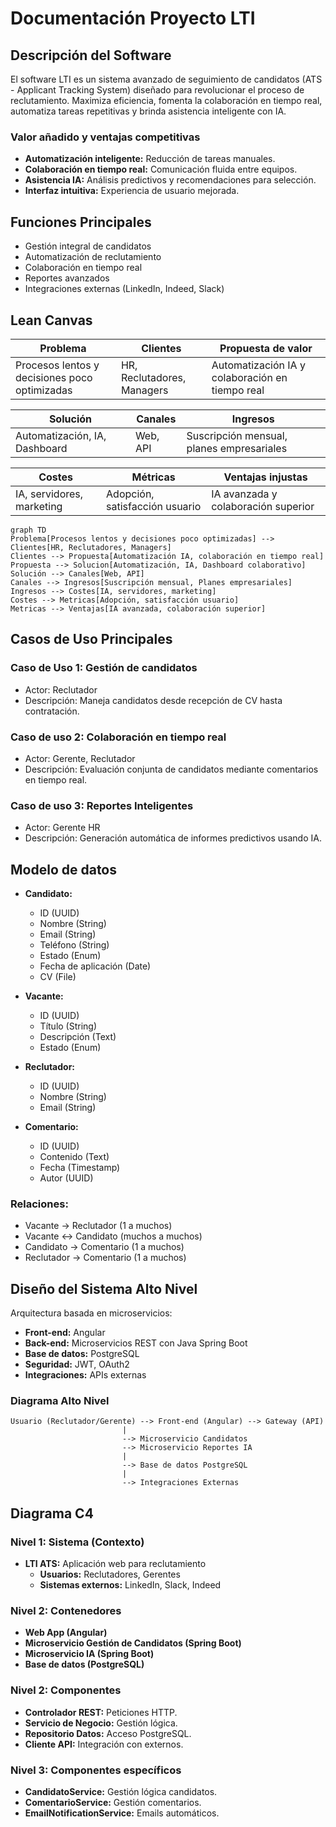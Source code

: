 # Documentación Proyecto LTI

## Descripción del Software

El software LTI es un sistema avanzado de seguimiento de candidatos (ATS - Applicant Tracking System) diseñado para revolucionar el proceso de reclutamiento. Maximiza eficiencia, fomenta la colaboración en tiempo real, automatiza tareas repetitivas y brinda asistencia inteligente con IA.

### Valor añadido y ventajas competitivas
- **Automatización inteligente:** Reducción de tareas manuales.
- **Colaboración en tiempo real:** Comunicación fluida entre equipos.
- **Asistencia IA:** Análisis predictivos y recomendaciones para selección.
- **Interfaz intuitiva:** Experiencia de usuario mejorada.

## Funciones Principales

- Gestión integral de candidatos
- Automatización de reclutamiento
- Colaboración en tiempo real
- Reportes avanzados
- Integraciones externas (LinkedIn, Indeed, Slack)

## Lean Canvas

| Problema | Clientes | Propuesta de valor |
|----------|----------|---------------------|
| Procesos lentos y decisiones poco optimizadas | HR, Reclutadores, Managers | Automatización IA y colaboración en tiempo real |

| Solución | Canales | Ingresos |
|----------|---------|----------|
| Automatización, IA, Dashboard | Web, API | Suscripción mensual, planes empresariales |

| Costes | Métricas | Ventajas injustas |
|--------|----------|-------------------|
| IA, servidores, marketing | Adopción, satisfacción usuario | IA avanzada y colaboración superior |

```mermaid
graph TD
Problema[Procesos lentos y decisiones poco optimizadas] --> Clientes[HR, Reclutadores, Managers]
Clientes --> Propuesta[Automatización IA, colaboración en tiempo real]
Propuesta --> Solucion[Automatización, IA, Dashboard colaborativo]
Solución --> Canales[Web, API]
Canales --> Ingresos[Suscripción mensual, Planes empresariales]
Ingresos --> Costes[IA, servidores, marketing]
Costes --> Metricas[Adopción, satisfacción usuario]
Metricas --> Ventajas[IA avanzada, colaboración superior]
```
## Casos de Uso Principales

### Caso de Uso 1: Gestión de candidatos
- Actor: Reclutador
- Descripción: Maneja candidatos desde recepción de CV hasta contratación.

### Caso de uso 2: Colaboración en tiempo real
- Actor: Gerente, Reclutador
- Descripción: Evaluación conjunta de candidatos mediante comentarios en tiempo real.

### Caso de uso 3: Reportes Inteligentes
- Actor: Gerente HR
- Descripción: Generación automática de informes predictivos usando IA.

## Modelo de datos

- **Candidato:**
  - ID (UUID)
  - Nombre (String)
  - Email (String)
  - Teléfono (String)
  - Estado (Enum)
  - Fecha de aplicación (Date)
  - CV (File)

- **Vacante:**
  - ID (UUID)
  - Título (String)
  - Descripción (Text)
  - Estado (Enum)

- **Reclutador:**
  - ID (UUID)
  - Nombre (String)
  - Email (String)

- **Comentario:**
  - ID (UUID)
  - Contenido (Text)
  - Fecha (Timestamp)
  - Autor (UUID)

### Relaciones:
- Vacante → Reclutador (1 a muchos)
- Vacante ↔ Candidato (muchos a muchos)
- Candidato → Comentario (1 a muchos)
- Reclutador → Comentario (1 a muchos)

## Diseño del Sistema Alto Nivel

Arquitectura basada en microservicios:

- **Front-end:** Angular
- **Back-end:** Microservicios REST con Java Spring Boot
- **Base de datos:** PostgreSQL
- **Seguridad:** JWT, OAuth2
- **Integraciones:** APIs externas

### Diagrama Alto Nivel
```
Usuario (Reclutador/Gerente) --> Front-end (Angular) --> Gateway (API)
                         |
                         --> Microservicio Candidatos
                         --> Microservicio Reportes IA
                         |
                         --> Base de datos PostgreSQL
                         |
                         --> Integraciones Externas
```

## Diagrama C4

### Nivel 1: Sistema (Contexto)

- **LTI ATS:** Aplicación web para reclutamiento
  - **Usuarios:** Reclutadores, Gerentes
  - **Sistemas externos:** LinkedIn, Slack, Indeed

### Nivel 2: Contenedores

- **Web App (Angular)**
- **Microservicio Gestión de Candidatos (Spring Boot)**
- **Microservicio IA (Spring Boot)**
- **Base de datos (PostgreSQL)**

### Nivel 2: Componentes

- **Controlador REST:** Peticiones HTTP.
- **Servicio de Negocio:** Gestión lógica.
- **Repositorio Datos:** Acceso PostgreSQL.
- **Cliente API:** Integración con externos.

### Nivel 3: Componentes específicos

- **CandidatoService:** Gestión lógica candidatos.
- **ComentarioService:** Gestión comentarios.
- **EmailNotificationService:** Emails automáticos.

